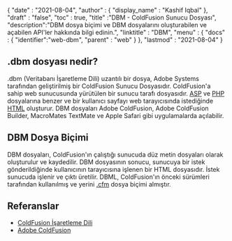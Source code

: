 {
  "date" : "2021-08-04",
  "author" : {
    "display_name" : "Kashif Iqbal"
},
  "draft" : "false",
  "toc" : true,
  "title" :"DBM - ColdFusion Sunucu Dosyası",
  "description":"DBM dosya biçimi ve DBM dosyalarını oluşturabilen ve açabilen API'ler hakkında bilgi edinin.",
  "linktitle" : "DBM",
  "menu" : {
    "docs" : {
      "identifier":"web-dbm",
      "parent" : "web"
}
},
  "lastmod" : "2021-08-04"
}

## .dbm dosyası nedir?

.dbm (Veritabanı İşaretleme Dili) uzantılı bir dosya, Adobe Systems tarafından geliştirilmiş bir ColdFusion Sunucu Dosyasıdır. ColdFusion'a sahip web sunucusunda yürütülen bir sunucu tarafı dosyasıdır. [ASP](/tr/web/asp/) ve [PHP](/tr/programming/php/) dosyalarına benzer ve bir kullanıcı sayfayı web tarayıcısında istediğinde [HTML](/tr/web/html/) oluşturur. DBM dosyaları Adobe ColdFusion, Adobe ColdFusion Builder, MacroMates TextMate ve Apple Safari gibi uygulamalarda açılabilir.

## DBM Dosya Biçimi

DBM dosyaları, ColdFusion'ın çalıştığı sunucuda düz metin dosyaları olarak oluşturulur ve kaydedilir. DBM dosyasının sonucu, sunucuya bir istek gönderildiğinde kullanıcının tarayıcısına işlenen bir HTML dosyasıdır. İstek sunucuda işlenir ve çıktı üretilir. DBML, ColdFusion'ın önceki sürümleri tarafından kullanılmış ve yerini [.cfm](/tr/web/cfm/) dosya biçimi almıştır.

## Referanslar

* [ColdFusion İşaretleme Dili](https://people.apache.org/~jim/NewArchitect/webtech/2000/08/junk/index.html)
* [Adobe ColdFusion](https://en.wikipedia.org/wiki/Adobe_ColdFusion)

